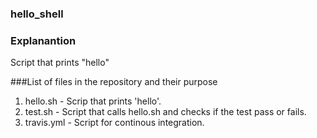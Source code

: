 ### hello_shell

### Explanantion
Script that prints "hello"

###List of files in the repository and their purpose
1. hello.sh - Scrip that prints 'hello'.
2. test.sh - Script that calls hello.sh and checks if the test pass or fails. 
3. travis.yml - Script for continous integration.
